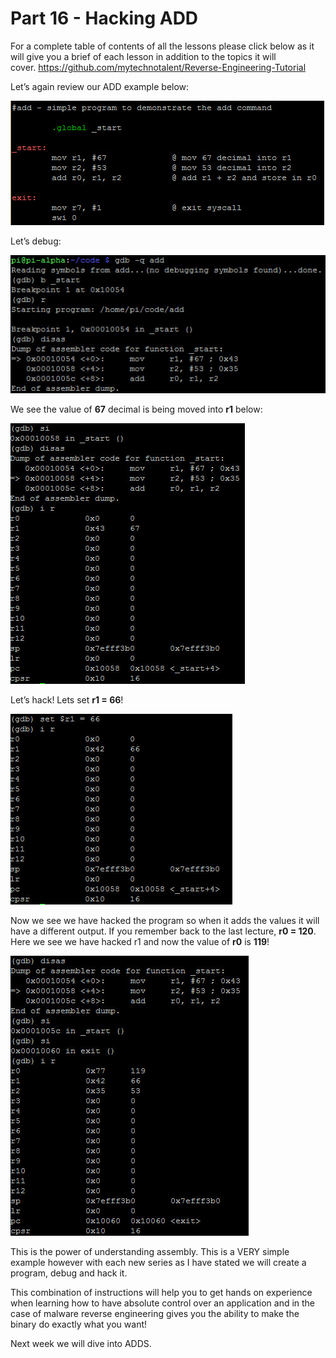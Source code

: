 # Part 16 - Hacking ADD

For a complete table of contents of all the lessons please click below as it will give you a brief of each lesson in addition to the topics it will cover.&nbsp;https://github.com/mytechnotalent/Reverse-Engineering-Tutorial

Let’s again review our ADD example below:

<div class="slate-resizable-image-embed slate-image-embed__resize-full-width"><img src="/imgs/1520148983155.jpg"/></div>

Let’s debug:

<div class="slate-resizable-image-embed slate-image-embed__resize-full-width"><img src="/imgs/1520143258587.jpg"/></div>

We see the value of __67__ decimal is being moved into __r1__ below:

<div class="slate-resizable-image-embed slate-image-embed__resize-middle"><img src="/imgs/1520171779364.jpg"/></div>

Let’s hack! Lets set __r1 = 66__!

<div class="slate-resizable-image-embed slate-image-embed__resize-middle"><img src="/imgs/1520211664200.jpg"/></div>

Now we see we have hacked the program so when it adds the values it will have a different output. If you remember back to the last lecture, __r0 = 120__. Here we see we have hacked r1 and now the value of __r0__ is __119__!

<div class="slate-resizable-image-embed slate-image-embed__resize-middle"><img src="/imgs/1520211540477.jpg"/></div>

This is the power of understanding assembly. This is a VERY simple example however with each new series as I have stated we will create a program, debug and hack it.

This combination of instructions will help you to get hands on experience when learning how to have absolute control over an application and in the case of malware reverse engineering gives you the ability to make the binary do exactly what you want!

Next week we will dive into ADDS.